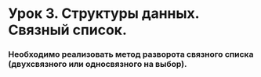 # Урок 3. Структуры данных. Связный список.
### Необходимо реализовать метод разворота связного списка (двухсвязного или односвязного на выбор).